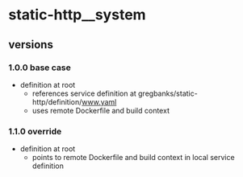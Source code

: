 # static-http__system

## versions

### 1.0.0 base case

- definition at root
    - references service definition at gregbanks/static-http/definition/www.yaml
    - uses remote Dockerfile and build context

### 1.1.0 override

- definition at root
    - points to remote Dockerfile and build context in local service definition
